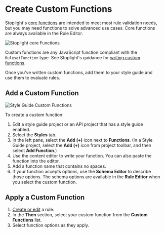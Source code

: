 # Create Custom Functions

Stoplight's [core functions](https://meta.stoplight.io/docs/spectral/ZG9jOjExNg-core-functions) are intended to meet most rule validation needs, but you may need functions to solve advanced use cases. Core functions are always available in the Rule Editor.

![Stoplight core Functions](https://stoplight.io/api/v1/projects/cHJqOjI/images/Jf94y74zypY)

Custom functions are any JavaScript function compliant with the `RulesetFunction` type. See Stoplight's guidance for [writing custom functions](https://meta.stoplight.io/docs/spectral/ZG9jOjI1MTkw-custom-functions#writing-functions).

Once you've written custom functions, add them to your style guide and use them to evaluate rules.

## Add a Custom Function

![Style Guide Custom Functions](https://stoplight.io/api/v1/projects/cHJqOjI/images/wZwekKMKrbU)

To create a custom function:

1. Edit a style guide project or an API project that has a style guide enabled.
2. Select the **Styles** tab.
3. In the left pane, select the **Add (+)** icon next to **Functions**. (In a Style Guide project, select the **Add (+)** icon from project toolbar, and then select **Add Function**.)
4. Use the content editor to write your function. You can also paste the function into the editor.
5. Add a function name that contains no spaces.
6. If your function accepts options, use the **Schema Editor** to describe those options. The schema options are available in the **Rule Editor** when you select the custom function.

## Apply a Custom Function

1. [Create or edit](c-create-rules.md) a rule.
2. In the **Then** section, select your custom function from the **Custom Functions** list.
3. Select function options as they apply.
